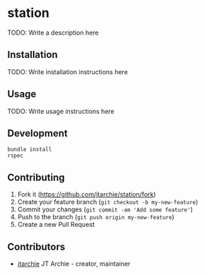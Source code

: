 # station

TODO: Write a description here

## Installation

TODO: Write installation instructions here

## Usage

TODO: Write usage instructions here

## Development

```
bundle install
rspec
```

## Contributing

1. Fork it (<https://github.com/jtarchie/station/fork>)
2. Create your feature branch (`git checkout -b my-new-feature`)
3. Commit your changes (`git commit -am 'Add some feature'`)
4. Push to the branch (`git push origin my-new-feature`)
5. Create a new Pull Request

## Contributors

- [jtarchie](https://github.com/jtarchie) JT Archie - creator, maintainer
